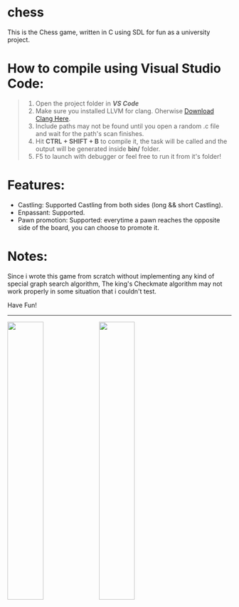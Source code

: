 # chess
This is the Chess game, written in C using SDL for fun as a university project.

# How to compile using Visual Studio Code:

> 1) Open the project folder in **_VS Code_**
> 2) Make sure you installed LLVM for clang. Oherwise [Download Clang Here](https://releases.llvm.org/download.html).
> 3) Include paths may not be found until you open a random .c file and wait for the path's scan finishes.
> 4) Hit **CTRL + SHIFT + B** to compile it, the task will be called and the output will be generated inside **bin/** folder.
> 5) F5 to launch with debugger or feel free to run it from it's folder!

# Features:
- Castling: Supported Castling from both sides (long && short Castling).
- Enpassant: Supported.
- Pawn promotion: Supported: everytime a pawn reaches the opposite side of the board, you can choose to promote it.

# Notes:
Since i wrote this game from scratch without implementing any kind of special graph search algorithm, The king's Checkmate algorithm may not work properly in some situation that i couldn't test.

Have Fun!

----------------------------------------------------------------------------

<p float="left">
  <img src="https://user-images.githubusercontent.com/7602472/162612643-bac28397-7bf5-43d5-a133-b2621cefb27e.png" width=40% height=40%>
  <img src="https://user-images.githubusercontent.com/7602472/162613034-e29f3e65-31de-489a-be6e-532cb98ec55c.png" width=40% height=40%>
</p>
